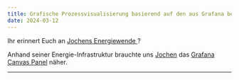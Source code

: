 ```yaml
---
title: Grafische Prozessvisualisierung basierend auf den aus Grafana bekannten Monitoring-Mechanismen (Jochen Bürkle)
date: 2024-03-12
---
```


Ihr erinnert Euch an [Jochens Energiewende ](https://jug-in.bayern/post/2023-01-energiewende/)?

Anhand seiner Energie-Infrastruktur brauchte uns [Jochen](https://www.linkedin.com/in/jochen-b%C3%BCrkle-ab694720/) das [Grafana Canvas Panel](https://grafana.com/docs/grafana/latest/panels-visualizations/visualizations/canvas/) näher.


---
